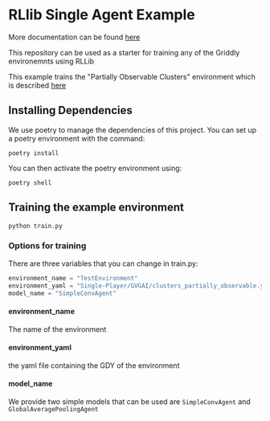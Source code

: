 # RLlib Single Agent Example

More documentation can be found [here](https://griddly.readthedocs.io/en/latest/rllib/single-agent/index.html)

This repository can be used as a starter for training any of the Griddly environemnts using RLLib

This example trains the "Partially Observable Clusters" environment which is described [here](https://griddly.readthedocs.io/en/latest/games/Partially_Observable_Clusters/index.html)

## Installing Dependencies

We use poetry to manage the dependencies of this project. You can set up a poetry environment with the command:

```commandline
poetry install
```

You can then activate the poetry environment using:

```commandline
poetry shell
```

## Training the example environment

```commandline
python train.py
```

### Options for training

There are three variables that you can change in train.py:

```python
environment_name = "TestEnvironment"
environment_yaml = "Single-Player/GVGAI/clusters_partially_observable.yaml"
model_name = "SimpleConvAgent"
```

#### environment_name

The name of the environment

#### environment_yaml

the yaml file containing the GDY of the environment

#### model_name

We provide two simple models that can be used are `SimpleConvAgent` and `GlobalAveragePoolingAgent`


